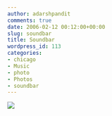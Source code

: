 ```yaml
---
author: adarshpandit
comments: true
date: 2006-02-12 00:12:00+00:00
slug: soundbar
title: Soundbar
wordpress_id: 113
categories:
- chicago
- Music
- photo
- Photos
- soundbar
---
```


[![](http://photos1.blogger.com/blogger/5119/270/320/IMG_3154.jpg)](http://photos1.blogger.com/blogger/5119/270/640/IMG_3154.jpg)
